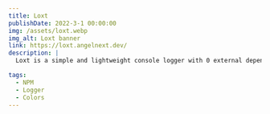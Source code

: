 ```yaml
---
title: Loxt
publishDate: 2022-3-1 00:00:00
img: /assets/loxt.webp
img_alt: Loxt banner
link: https://loxt.angelnext.dev/
description: |
  Loxt is a simple and lightweight console logger with 0 external dependencies.

tags:
  - NPM
  - Logger
  - Colors
---
```

